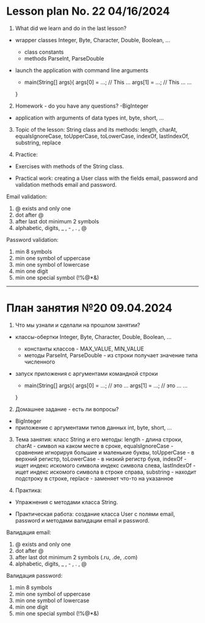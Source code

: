 # Lesson plan No. 22 04/16/2024

1. What did we learn and do in the last lesson?
- wrapper classes Integer, Byte, Character, Double, Boolean, ...
    - class constants
    - methods ParseInt, ParseDouble
- launch the application with command line arguments
    - main(String[] args){
      args[0] = ...; // This ...
      args[1] = ...; // This ...
      ...

  }

2. Homework - do you have any questions?
   -BigInteger
- application with arguments of data types int, byte, short, ...

3. Topic of the lesson:
   String class and its methods:
   length, charAt, equalsIgnoreCase, toUpperCase, toLowerCase, indexOf, lastIndexOf, substring, replace

4. Practice:

- Exercises with methods of the String class.

- Practical work: creating a User class with the fields email, password and validation methods email and password.

Email validation:
1) @ exists and only one
2) dot after @
3) after last dot minimum 2 symbols
4) alphabetic, digits, _ , - , . , @

Password validation:
1) min 8 symbols
2) min one symbol of uppercase
3) min one symbol of lowercase
4) min one digit
5) min one special symbol (!%@*&)

---------------------------------

# План занятия №20 09.04.2024

1. Что мы узнали и сделали на прошлом занятии?
- классы-обертки Integer, Byte, Character, Double, Boolean, ...
  - константы классов - MAX_VALUE, MIN_VALUE
  - методы ParseInt, ParseDouble - из строки получает значение типа численного 
- запуск приложения с аргументами командной строки
  - main(String[] args){
      args[0] = ...; // это ...
      args[1] = ...; // это ...
      ...

  }

2. Домашнее задание - есть ли вопросы?
- BigInteger
- приложение с аргументами типов данных int, byte, short, ...

3. Тема занятия:
   класс String и его методы:
   length - длина строки, charAt - символ на каком месте в сроке, equalsIgnoreCase - сравнение игнорируя большие и маленькие буквы, toUpperCase - в верхний регистр, toLowerCase - в низкий регистр букв, indexOf - ищет индекс искомого символа индекс символа слева, lastIndexOf - ищет индекс искомого символа в строке справа, substring - находит подстроку в строке, replace - заменяет что-то на указанное

4. Практика:

- Упражнения с методами класса String.

- Практическая работа: создание класса User с полями email, password и методами валидации email и password.

Валидация email:
1) @ exists and only one
2) dot after @
3) after last dot minimum 2 symbols (.ru, .de, .com)
4) alphabetic, digits, _ , - , . , @

Валидация password:
1) min 8 symbols
2) min one symbol of uppercase
3) min one symbol of lowercase
4) min one digit
5) min one special symbol (!%@*&)
